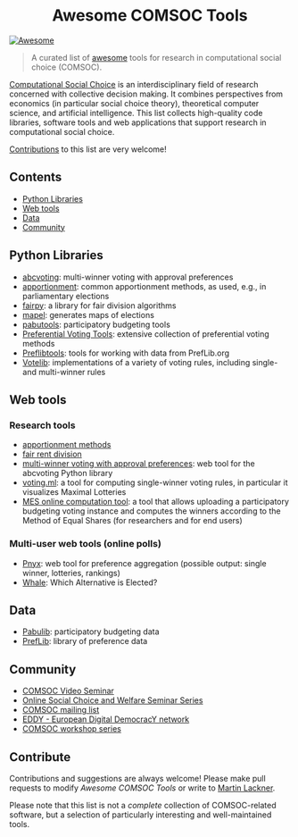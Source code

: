 <h1 align="center">
  Awesome COMSOC Tools
</h1>

[![Awesome](https://awesome.re/badge.svg)](https://awesome.re)

> A curated list of [awesome](https://github.com/sindresorhus/awesome/blob/main/awesome.md) tools for research in computational social choice (COMSOC).

[Computational Social Choice](https://en.wikipedia.org/wiki/Computational_social_choice) is an interdisciplinary field of research concerned with collective decision making. It combines perspectives from economics (in particular social choice theory), theoretical computer science, and artificial intelligence.
This list collects high-quality code libraries, software tools and web applications that support research in computational social choice. 

[Contributions](#contribute) to this list are very welcome!

## Contents

- [Python Libraries](#python-libraries)
- [Web tools](#web-tools)
- [Data](#data)
- [Community](#community)

## Python Libraries

- [abcvoting](https://github.com/martinlackner/abcvoting): multi-winner voting with approval preferences <!--[![PyPi](https://badgen.net/pypi/v/abcvoting)](https://pypi.org/project/abcvoting/) [![docs](https://img.shields.io/badge/docs-available-green)](https://abcvoting.readthedocs.io/en/latest/) ![](https://img.shields.io/github/last-commit/martinlackner/abcvoting)-->
- [apportionment](https://github.com/martinlackner/apportionment): common apportionment methods, as used, e.g., in parliamentary elections <!--![https://pypi.python.org/pypi/apportionment](https://img.shields.io/pypi/v/apportionment.svg) [![docs](https://img.shields.io/badge/docs-no-red)]() ![](https://img.shields.io/github/last-commit/martinlackner/apportionment)-->
- [fairpy](https://github.com/erelsgl/fairpy): a library for fair division algorithms
- [mapel](https://github.com/szufix/mapel): generates maps of elections <!--![https://pypi.python.org/pypi/mapel](https://img.shields.io/pypi/v/mapel.svg) [![docs](https://img.shields.io/badge/docs-no-red)]() ![](https://img.shields.io/github/last-commit/szufix/mapel)-->
- [pabutools](https://github.com/pbvoting/pabutools): participatory budgeting tools
- [Preferential Voting Tools](https://github.com/voting-tools/pref_voting): extensive collection of preferential voting methods <!--[![pypi](https://img.shields.io/pypi/v/pref_voting.svg)](https://pypi.python.org/pypi/pref_voting) [![docs](https://img.shields.io/badge/docs-available-green)](https://pref-voting.readthedocs.io/en/latest/) ![](https://img.shields.io/github/last-commit/voting-tools/pref_voting)-->
- [Preflibtools](https://github.com/PrefLib/preflibtools): tools for working with data from PrefLib.org <!--[![pypi](https://img.shields.io/pypi/v/preflibtools.svg)](https://pypi.python.org/pypi/preflibtools) [![docs](https://img.shields.io/badge/docs-available-green)](https://www.docs.preflib.org/) ![](https://img.shields.io/github/last-commit/PrefLib/preflibtools)-->
- [Votelib](https://github.com/simberaj/votelib): implementations of a variety of voting rules, including single- and multi-winner rules <!--[![pypi](https://img.shields.io/pypi/v/votelib.svg)](https://pypi.python.org/pypi/votelib) [![docs](https://img.shields.io/badge/docs-available-green)](https://votelib.readthedocs.io/en/latest/) ![](https://img.shields.io/github/last-commit/simberaj/votelib)-->


## Web tools

### Research tools

- [apportionment methods](https://pref.tools/apportionment/) 
- [fair rent division](https://pref.tools/rent/)
- [multi-winner voting with approval preferences](https://pref.tools/abcvoting/): web tool for the abcvoting Python library
- [voting.ml](https://voting.ml/): a tool for computing single-winner voting rules, in particular it visualizes Maximal Lotteries
- [MES online computation tool](https://equalshares.net/tools/compute): a tool that allows uploading a participatory budgeting voting instance and computes the winners according to the Method of Equal Shares (for researchers and for end users)

### Multi-user web tools (online polls)

- [Pnyx](https://pnyx.dss.in.tum.de/): web tool for  preference aggregation (possible output: single winner, lotteries, rankings)
- [Whale](https://whale5.noiraudes.net/): Which Alternative is Elected?
 

## Data

- [Pabulib](http://pabulib.org/): participatory budgeting data
- [PrefLib](https://www.preflib.org/): library of preference data


## Community

- [COMSOC Video Seminar](https://www.comsocseminar.org/)
- [Online Social Choice and Welfare Seminar Series](https://sites.google.com/view/2021onlinescwseminars)
- [COMSOC mailing list](https://lists.duke.edu/sympa/info/comsoc)
- [EDDY - European Digital DemocracY network](https://sites.google.com/rug.nl/eddynetwork/)
- [COMSOC workshop series](https://research.illc.uva.nl/COMSOC/workshops.html)

## Contribute

Contributions and suggestions are always welcome! Please make pull requests to modify *Awesome COMSOC Tools* or write to [Martin Lackner](mailto:lackner@dbai.tuwien.ac.at).

Please note that this list is not a *complete* collection of COMSOC-related software, but a selection of particularly interesting and well-maintained tools. 

